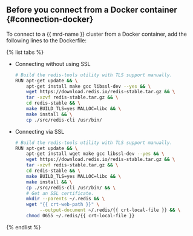 ## Before you connect from a Docker container {#connection-docker}

To connect to a {{ mrd-name }} cluster from a Docker container, add the following lines to the Dockerfile:

{% list tabs %}


- Connecting without using SSL

   ```bash
   # Build the redis-tools utility with TLS support manually.
   RUN apt-get update && \
       apt-get install make gcc libssl-dev --yes && \
       wget https://download.redis.io/redis-stable.tar.gz && \
       tar -xzvf redis-stable.tar.gz && \
       cd redis-stable && \
       make BUILD_TLS=yes MALLOC=libc && \
       make install && \
       cp ./src/redis-cli /usr/bin/
   ```


- Connecting via SSL

   ```bash
   # Build the redis-tools utility with TLS support manually.
   RUN apt-get update && \
       apt-get install wget make gcc libssl-dev --yes && \
       wget https://download.redis.io/redis-stable.tar.gz && \
       tar -xzvf redis-stable.tar.gz && \
       cd redis-stable && \
       make BUILD_TLS=yes MALLOC=libc && \
       make install && \
       cp ./src/redis-cli /usr/bin/ && \
       # Get an SSL certificate.
       mkdir --parents ~/.redis && \
       wget "{{ crt-web-path }}" \
            --output-document ~/.redis/{{ crt-local-file }} && \
       chmod 0655 ~/.redis/{{ crt-local-file }}
   ```

{% endlist %}